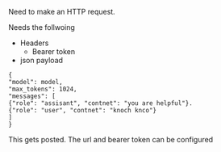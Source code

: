 
Need to make an HTTP request.

Needs the follwoing
- Headers
    - Bearer token
- json payload

```
{
"model": model,
"max_tokens": 1024,
"messages": [
{"role": "assisant", "contnet": "you are helpful"}.
{"role": "user", "contnet": "knoch knco"}
]
}
```

This gets posted. The url and bearer token can be configured
